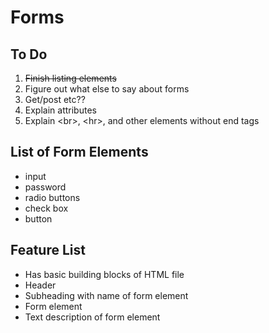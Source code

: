 # Forms

## To Do
1. ~~Finish listing elements~~
2. Figure out what else to say about forms
3. Get/post etc??
4. Explain attributes
5. Explain \<br>, \<hr>, and other elements without end tags

## List of Form Elements
* input
* password
* radio buttons
* check box
* button

## Feature List
* Has basic building blocks of HTML file
* Header
* Subheading with name of form element
* Form element
* Text description of form element
